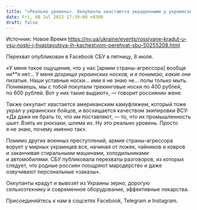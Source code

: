 ```yaml
---
title: "«Реально уровень». Оккупанты хвастаются украденными у украинских военных носками — перехват СБУ"
date: Fri, 08 Jul 2022 17:39:00 +0300
draft: false
---
```

Источник: Новое Время https://nv.ua/ukraine/events/rossiyane-kradut-u-vsu-noski-i-hvastayutsya-ih-kachestvom-perehvat-sbu-50255208.html


 Перехват опубликован в Facebook СБУ в пятницу, 8 июля.

«У меня такое ощущения, что у нас [армии страны-агрессора] вообще ни**я нет… У меня дох*рища украинских носков, и я понимаю, какие они пиз*атые. Наши уставные носки… ими я не знаю че… полы только мыть. Понимаешь, мы с тобой покупали трекинговые носки по 400 рублей, по 600 рублей. Вот у них такие выдают», — говорит россиянин жене.

Также оккупант хвастается американским камуфляжем, который тоже украл у украинских бойцов, и восхищается качеством экипировки ВСУ: «Да даже не брать то, что им поставляют, — то, что их промышленность шьет. Взять их рюкзаки, шлема их. Ну это реально уровень. Просто я не знаю, почему именно так».

Помимо других военных преступлений, армия страны-агрессора ворует у мирных украинцев все, начиная от ложек, чайников и ковров и заканчивая стиральными машинами, холодильниками и автомобилями. СБУ публиковала перехваты разговоров, из которых следует, что родные россиян поощряют мародерство и даже озвучивают персональные «заказы».

Оккупанты крадут и вывозят из Украины зерно, дорогую сельхозтехнику и современное оборудование, эффективные лекарства.

Присоединяйтесь к нам в соцсетях Facebook, Telegram и Instagram.
